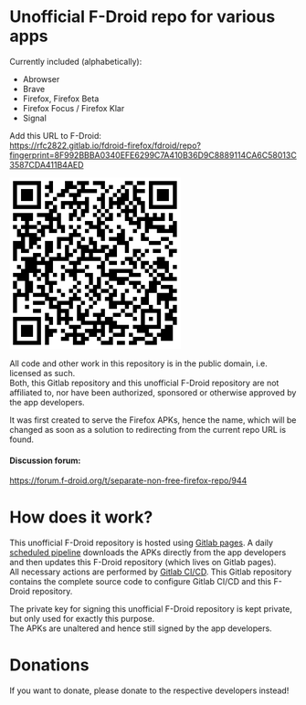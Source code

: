 Unofficial F-Droid repo for various apps
========================================

Currently included (alphabetically):

* Abrowser
* Brave
* Firefox, Firefox Beta
* Firefox Focus / Firefox Klar
* Signal

Add this URL to F-Droid:  
https://rfc2822.gitlab.io/fdroid-firefox/fdroid/repo?fingerprint=8F992BBBA0340EFE6299C7A410B36D9C8889114CA6C58013C3587CDA411B4AED

[![Repo URL QRcode](fdroid/public/repo-qrcode.png)](https://rfc2822.gitlab.io/fdroid-firefox/fdroid/repo?fingerprint=8F992BBBA0340EFE6299C7A410B36D9C8889114CA6C58013C3587CDA411B4AED)

All code and other work in this repository is in the public domain, i.e. licensed as such.<br />
Both, this Gitlab repository and this unofficial F-Droid repository
are not affiliated to, nor have been authorized, sponsored or otherwise approved by the app developers.

It was first created to serve the Firefox APKs, hence the name, which will be changed as soon as a solution
to redirecting from the current repo URL is found.

#### Discussion forum: 
https://forum.f-droid.org/t/separate-non-free-firefox-repo/944


How does it work?
=================

This unofficial F-Droid repository is hosted using [Gitlab pages](https://about.gitlab.com/2016/04/07/gitlab-pages-setup/).
A daily [scheduled pipeline](https://docs.gitlab.com/ce/user/project/pipelines/schedules.html)
downloads the APKs directly from the app developers and then updates this F-Droid repository (which lives
on Gitlab pages).<br />
All necessary actions are performed by [Gitlab CI/CD](https://about.gitlab.com/features/gitlab-ci-cd/). 
This Gitlab repository contains the complete source code to configure Gitlab CI/CD and this F-Droid repository.

The private key for signing this unofficial F-Droid repository is kept private, but only used for exactly this purpose.<br />
The APKs are unaltered and hence still signed by the app developers.


Donations
=========

If you want to donate, please donate to the respective developers instead!
